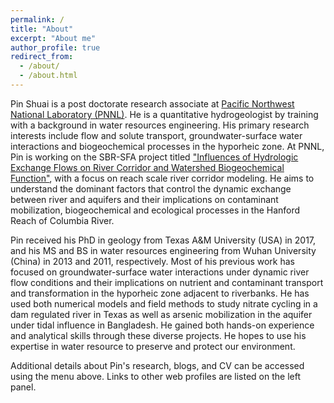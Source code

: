 ```yaml
---
permalink: /
title: "About"
excerpt: "About me"
author_profile: true
redirect_from: 
  - /about/
  - /about.html
---
```


Pin Shuai is a post doctorate research associate at [Pacific Northwest National Laboratory (PNNL)](https://www.pnnl.gov/). He is a quantitative hydrogeologist by training with a background in water resources engineering. His primary research interests include flow and solute transport, groundwater-surface water interactions and biogeochemical processes in the hyporheic zone. At PNNL, Pin is working on the SBR-SFA project titled ["Influences of Hydrologic Exchange Flows on River Corridor and Watershed Biogeochemical Function"](https://sbrsfa.pnnl.gov/), with a focus on reach scale river corridor modeling. He aims to understand the dominant factors that control the dynamic exchange between river and aquifers and their implications on contaminant mobilization, biogeochemical and ecological processes in the Hanford Reach of Columbia River.

Pin received his PhD in geology from Texas A&M University (USA) in 2017, and his MS and BS in water resources engineering from Wuhan University (China) in 2013 and 2011, respectively. Most of his previous work has focused on groundwater-surface water interactions under dynamic river flow conditions and their implications on nutrient and contaminant transport and transformation in the hyporheic zone adjacent to riverbanks. He has used both numerical models and field methods to study nitrate cycling in a dam regulated river in Texas as well as arsenic mobilization in the aquifer under tidal influence in Bangladesh. He gained both hands-on experience and analytical skills through these diverse projects. He hopes to use his expertise in water resource to preserve and protect our environment.

Additional details about Pin's research, blogs, and CV can be accessed using the menu above. Links to other web profiles are listed on the left panel.